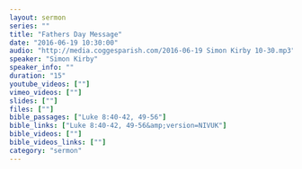 ```yaml
---
layout: sermon
series: ""
title: "Fathers Day Message"
date: "2016-06-19 10:30:00"
audio: "http://media.coggesparish.com/2016-06-19 Simon Kirby 10-30.mp3"
speaker: "Simon Kirby"
speaker_info: ""
duration: "15"
youtube_videos: [""]
vimeo_videos: [""]
slides: [""]
files: [""]
bible_passages: ["Luke 8:40-42, 49-56"]
bible_links: ["Luke 8:40-42, 49-56&amp;version=NIVUK"]
bible_videos: [""]
bible_videos_links: [""]
category: "sermon"
---
```


